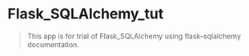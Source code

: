 # Flask_SQLAlchemy_tut

> This app is for trial of Flask_SQLAlchemy using flask-sqlalchemy documentation.